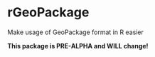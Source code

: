 # rGeoPackage
Make usage of GeoPackage format in R easier

**This package is PRE-ALPHA and WILL change!**
